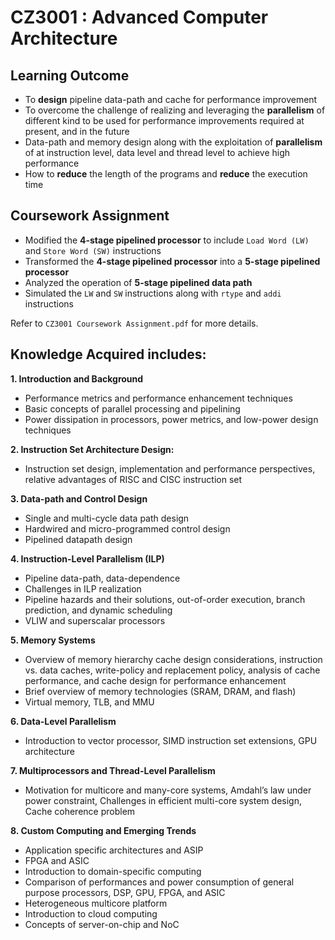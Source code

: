 # CZ3001 : Advanced Computer Architecture

## Learning Outcome
* To **design** pipeline data-path and cache for performance improvement
* To overcome the challenge of realizing and leveraging the **parallelism** of different kind to be used for performance improvements required at present, and in the future
* Data-path and memory design along with the exploitation of **parallelism** of at instruction level, data level and thread level to achieve high performance
* How to **reduce** the length of the programs and **reduce** the execution time

## Coursework Assignment
- Modified the **4-stage pipelined processor** to include ``Load Word (LW)`` and ``Store Word (SW)`` instructions
- Transformed the **4-stage pipelined processor** into a **5-stage pipelined processor**
- Analyzed the operation of **5-stage pipelined data path** 
- Simulated the ``LW`` and ``SW`` instructions along with ``rtype`` and ``addi`` instructions 

Refer to `CZ3001 Coursework Assignment.pdf` for more details.

## Knowledge Acquired includes: 

**1. Introduction and Background**
- Performance metrics and performance enhancement
techniques
- Basic concepts of parallel processing and pipelining
- Power dissipation in processors, power metrics, and low-power design techniques

**2. Instruction Set Architecture Design:**
- Instruction set design, implementation and performance perspectives, relative advantages of RISC and CISC instruction set

**3. Data-path and Control Design**
- Single and multi-cycle data path design
- Hardwired and micro-programmed control design
- Pipelined datapath design

**4. Instruction-Level Parallelism (ILP)**
- Pipeline data-path, data-dependence
- Challenges in ILP realization
- Pipeline hazards and their solutions, out-of-order execution, branch prediction, and dynamic scheduling
- VLIW and superscalar processors

**5. Memory Systems**
- Overview of memory hierarchy cache design considerations, instruction vs. data caches, write-policy and replacement policy, analysis of cache performance, and cache design for performance enhancement
- Brief overview of memory technologies (SRAM, DRAM, and flash) 
- Virtual memory, TLB, and MMU

**6. Data-Level Parallelism**
- Introduction to vector processor, SIMD instruction set extensions, GPU architecture

**7. Multiprocessors and Thread-Level Parallelism**
- Motivation for multicore and many-core systems, Amdahl’s law under power constraint, Challenges in efficient multi-core system design, Cache coherence problem

**8. Custom Computing and Emerging Trends**
- Application specific architectures and ASIP
- FPGA and ASIC
- Introduction to domain-specific computing
- Comparison of performances and power consumption of general purpose processors, DSP, GPU, FPGA, and ASIC
- Heterogeneous multicore platform
- Introduction to cloud computing
- Concepts of server-on-chip and NoC
